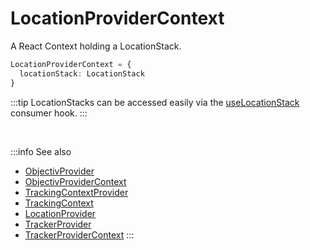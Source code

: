 # LocationProviderContext

A React Context holding a LocationStack.

```ts
LocationProviderContext = {
  locationStack: LocationStack
}
```

:::tip
LocationStacks can be accessed easily via the [useLocationStack](/tracking/react/api-reference/hooks/consumers/useLocationStack.md) consumer hook.
:::

<br />

:::info See also
- [ObjectivProvider](/tracking/react/api-reference/providers/ObjectivProvider.md)
- [ObjectivProviderContext](/tracking/react/api-reference/providers/ObjectivProviderContext.md)
- [TrackingContextProvider](/tracking/react/api-reference/providers/TrackingContextProvider.md)
- [TrackingContext](/tracking/react/api-reference/providers/TrackingContext.md)
- [LocationProvider](/tracking/react/api-reference/providers/LocationProvider.md)
- [TrackerProvider](/tracking/react/api-reference/providers/TrackerProvider.md)
- [TrackerProviderContext](/tracking/react/api-reference/providers/TrackerProviderContext.md)
:::
